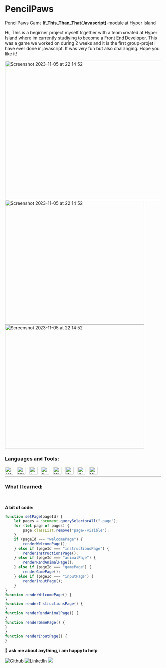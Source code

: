 # PencilPaws
PencilPaws Game **If_This_Than_That(Javascript)**-module at Hyper Island

Hi, This is a beginner project myself together with a team created at Hyper Island where im currently studiying to become a Front End Developer. This was a game we worked on during 2 weeks and it is the first group-projet i have ever done in javascript. It was very fun but also challanging. Hope you like it! 

<img width="900" height="450" alt="Screenshot 2023-11-05 at 22 14 52" src="https://github.com/OskarSollenberg/Oskar__pensilPaws/assets/122973984/c2e68503-ffc1-4acc-bbf9-2e1b47fbe781">

<img width="450" height="400" alt="Screenshot 2023-11-05 at 22 14 52" src="https://github.com/OskarSollenberg/Oskar__pensilPaws/assets/122973984/7dbdad72-306d-4922-8329-058acd4987f9">

<img width="450" height="400" alt="Screenshot 2023-11-05 at 22 14 52" src="https://github.com/OskarSollenberg/Oskar__pensilPaws/assets/122973984/510f1f2f-d607-4836-8076-cb3afa932036">









### Languages and Tools:


<img align="left" alt="HTML5" width="26px" src="https://cdn.jsdelivr.net/gh/devicons/devicon/icons/html5/html5-original.svg" style="padding-right:10px;" />
<img align="left" alt="CSS3" width="26px" src="https://cdn.jsdelivr.net/gh/devicons/devicon/icons/css3/css3-original.svg" style="padding-right:10px;" />
<img align="left" alt="Javascript" width="26px" src="https://cdn.worldvectorlogo.com/logos/javascript-1.svg" style="padding-right:10px;" />
<img align="left" alt="Sass" width="26px" src="https://cdn.jsdelivr.net/gh/devicons/devicon/icons/sass/sass-original.svg" style="padding-right:10px;" />
<img align="left" alt="Git" width="26px" src="https://cdn.jsdelivr.net/gh/devicons/devicon/icons/git/git-original.svg" style="padding-right:10px;" />
<img align="left" alt="GitHub" width="26px" src="https://user-images.githubusercontent.com/3369400/139448065-39a229ba-4b06-434b-bc67-616e2ed80c8f.png" style="padding-right:10px;" />
<img align="left" alt="GitHub" width="26px" src="https://seeklogo.com/images/N/netlify-logo-758722CDF4-seeklogo.com.png" style="padding-right:10px;" />
<img align="left" alt="Visual Studio Code" width="26px" src="https://cdn.jsdelivr.net/gh/devicons/devicon/icons/vscode/vscode-original.svg" style="padding-right:10px;" />

<br />

---
### What I learned:


<!--STRAT_SECTION:code-->

<br>

**A bit of code:**



```js
function setPage(pageId) {
    let pages = document.querySelectorAll(".page");
    for (let page of pages) {
        page.classList.remove("page--visible");
    }
    if (pageId === "welcomePage") {
        renderWelcomePage();
    } else if (pageId === "instructionsPage") {
        renderInstructionsPage();
    } else if (pageId === "animalPage") {
        renderRandAnimalPage();
    } else if (pageId === "gamePage") {
        renderGamePage();
    } else if (pageId === "inputPage") {
        renderInputPage();
    }
}
function renderWelcomePage() {
}
function renderInstructionsPage() {
}
function renderRandAnimalPage() {
}
function renderGamePage() {
}
}
function renderInputPage() {
}

```

**💬 ask me about anything, i am happy to help**

<p>
<a href="https://github.com/thmsgbrt" target="_blank"><img alt="Github" src="https://img.shields.io/badge/GitHub-%2312100E.svg?&style=for-the-badge&logo=Github&logoColor=white" /></a> 
<a href="https://www.linkedin.com/in/thomas-guibert" target="_blank"><img alt="LinkedIn" src="https://img.shields.io/badge/linkedin-%230077B5.svg?&style=for-the-badge&logo=linkedin&logoColor=white" /></a>
<a href="https://www.instagram.com/mokkapps/"><img src="https://img.shields.io/badge/instagram-%23E4405F.svg?&style=for-the-badge&logo=instagram&logoColor=white"></a>
</p>

